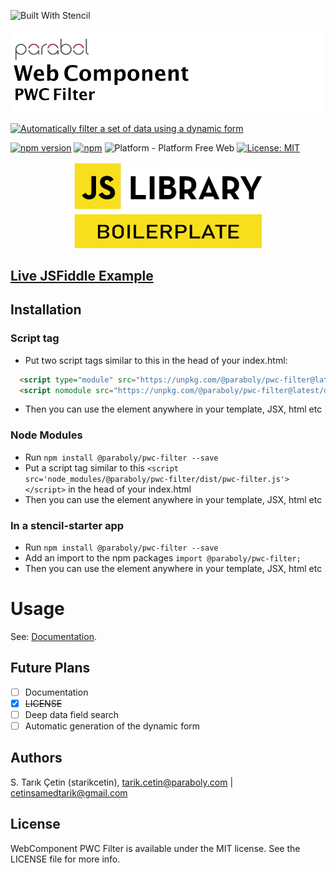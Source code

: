 ![Built With Stencil](https://img.shields.io/badge/-Built%20With%20Stencil-16161d.svg?logo=data%3Aimage%2Fsvg%2Bxml%3Bbase64%2CPD94bWwgdmVyc2lvbj0iMS4wIiBlbmNvZGluZz0idXRmLTgiPz4KPCEtLSBHZW5lcmF0b3I6IEFkb2JlIElsbHVzdHJhdG9yIDE5LjIuMSwgU1ZHIEV4cG9ydCBQbHVnLUluIC4gU1ZHIFZlcnNpb246IDYuMDAgQnVpbGQgMCkgIC0tPgo8c3ZnIHZlcnNpb249IjEuMSIgaWQ9IkxheWVyXzEiIHhtbG5zPSJodHRwOi8vd3d3LnczLm9yZy8yMDAwL3N2ZyIgeG1sbnM6eGxpbms9Imh0dHA6Ly93d3cudzMub3JnLzE5OTkveGxpbmsiIHg9IjBweCIgeT0iMHB4IgoJIHZpZXdCb3g9IjAgMCA1MTIgNTEyIiBzdHlsZT0iZW5hYmxlLWJhY2tncm91bmQ6bmV3IDAgMCA1MTIgNTEyOyIgeG1sOnNwYWNlPSJwcmVzZXJ2ZSI%2BCjxzdHlsZSB0eXBlPSJ0ZXh0L2NzcyI%2BCgkuc3Qwe2ZpbGw6I0ZGRkZGRjt9Cjwvc3R5bGU%2BCjxwYXRoIGNsYXNzPSJzdDAiIGQ9Ik00MjQuNywzNzMuOWMwLDM3LjYtNTUuMSw2OC42LTkyLjcsNjguNkgxODAuNGMtMzcuOSwwLTkyLjctMzAuNy05Mi43LTY4LjZ2LTMuNmgzMzYuOVYzNzMuOXoiLz4KPHBhdGggY2xhc3M9InN0MCIgZD0iTTQyNC43LDI5Mi4xSDE4MC40Yy0zNy42LDAtOTIuNy0zMS05Mi43LTY4LjZ2LTMuNkgzMzJjMzcuNiwwLDkyLjcsMzEsOTIuNyw2OC42VjI5Mi4xeiIvPgo8cGF0aCBjbGFzcz0ic3QwIiBkPSJNNDI0LjcsMTQxLjdIODcuN3YtMy42YzAtMzcuNiw1NC44LTY4LjYsOTIuNy02OC42SDMzMmMzNy45LDAsOTIuNywzMC43LDkyLjcsNjguNlYxNDEuN3oiLz4KPC9zdmc%2BCg%3D%3D&colorA=16161d&style=for-the-badge)

![WebComponent PWC Filter](https://raw.githubusercontent.com/paraboly/pwc-filter/master/assets/logo.png)

[![Automatically filter a set of data using a dynamic form](https://img.shields.io/badge/-Automatically%20filter%20a%20set%20of%20data%20using%20a%20dynamic%20form-lightgrey?style=for-the-badge)](https://github.com/Paraboly/pwc-filter)

[![npm version](https://img.shields.io/npm/v/@paraboly/pwc-filter.svg?style=for-the-badge)](https://www.npmjs.com/package/@paraboly/pwc-filter)
[![npm](https://img.shields.io/npm/dt/@paraboly/pwc-filter.svg?style=for-the-badge)](https://www.npmjs.com/package/@paraboly/pwc-filter)
![Platform - Platform Free Web](https://img.shields.io/badge/-Web%20%7C%20Platform%20Free-blue?style=for-the-badge)
[![License: MIT](https://img.shields.io/badge/License-MIT-green.svg?style=for-the-badge)](https://opensource.org/licenses/MIT)

<p align="center">
  <img alt="WebComponent PWC Filter"
        src="https://raw.githubusercontent.com/paraboly/pwc-filter/master/assets/Screenshots/JSLibraryBoilerplate.png" />
</p>

## [Live JSFiddle Example](https://jsfiddle.net/starikcetin/604c75pd/)

## Installation

### Script tag

- Put two script tags similar to this in the head of your index.html:

```html
  <script type="module" src="https://unpkg.com/@paraboly/pwc-filter@latest/dist/pwc-filter/pwc-filter.esm.js"></script>
  <script nomodule src="https://unpkg.com/@paraboly/pwc-filter@latest/dist/pwc-filter/pwc-filter.js"></script>
```

- Then you can use the element anywhere in your template, JSX, html etc

### Node Modules

- Run `npm install @paraboly/pwc-filter --save`
- Put a script tag similar to this `<script src='node_modules/@paraboly/pwc-filter/dist/pwc-filter.js'></script>` in the head of your index.html
- Then you can use the element anywhere in your template, JSX, html etc

### In a stencil-starter app

- Run `npm install @paraboly/pwc-filter --save`
- Add an import to the npm packages `import @paraboly/pwc-filter;`
- Then you can use the element anywhere in your template, JSX, html etc

# Usage

See: [Documentation](documentation.md).

## Future Plans

- [ ] Documentation
- [x] ~~LICENSE~~
- [ ] Deep data field search
- [ ] Automatic generation of the dynamic form

## Authors

S. Tarık Çetin (starikcetin), tarik.cetin@paraboly.com | cetinsamedtarik@gmail.com

## License

WebComponent PWC Filter is available under the MIT license. See the LICENSE file for more info.
